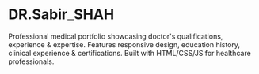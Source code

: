 # DR.Sabir_SHAH
 Professional medical portfolio showcasing doctor's qualifications, experience &amp; expertise. Features responsive design, education history, clinical experience &amp; certifications. Built with HTML/CSS/JS for healthcare professionals.
